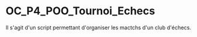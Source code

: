 # OC_P4_POO_Tournoi_Echecs
Il s'agit d'un script permettant d'organiser les mactchs d'un club d'échecs.

